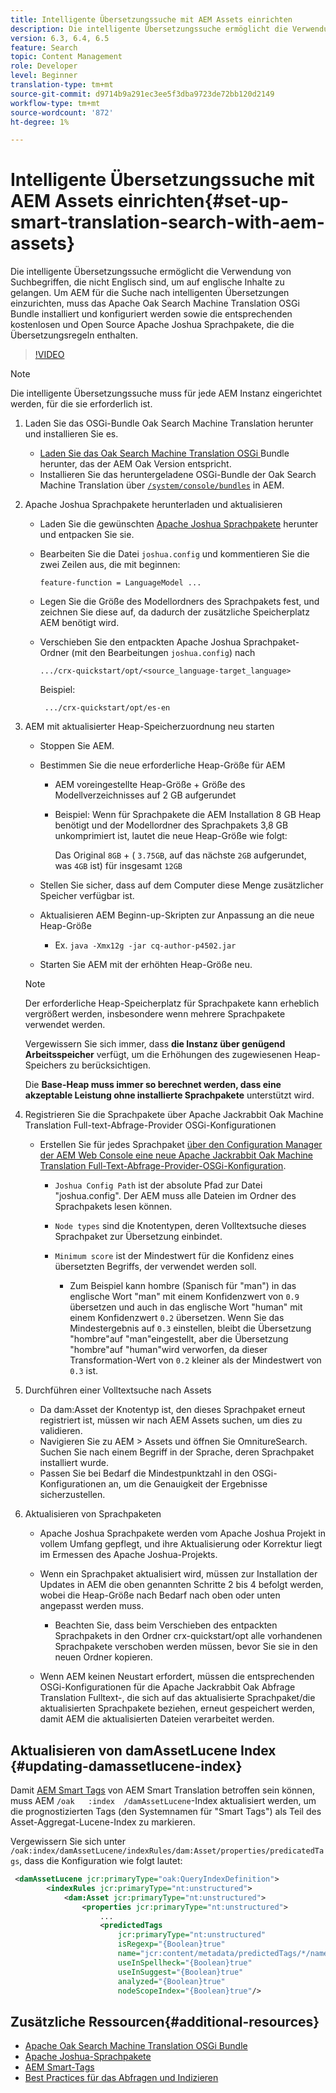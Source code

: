 ```yaml
---
title: Intelligente Übersetzungssuche mit AEM Assets einrichten
description: Die intelligente Übersetzungssuche ermöglicht die Verwendung von Suchbegriffen, die nicht Englisch sind, um auf englische Inhalte zu gelangen. Um AEM für die Suche nach intelligenten Übersetzungen einzurichten, muss das Apache Oak Search Machine Translation OSGi Bundle installiert und konfiguriert werden sowie die entsprechenden kostenlosen und Open Source Apache Joshua Sprachpakete, die die Übersetzungsregeln enthalten.
version: 6.3, 6.4, 6.5
feature: Search
topic: Content Management
role: Developer
level: Beginner
translation-type: tm+mt
source-git-commit: d9714b9a291ec3ee5f3dba9723de72bb120d2149
workflow-type: tm+mt
source-wordcount: '872'
ht-degree: 1%

---
```



# Intelligente Übersetzungssuche mit AEM Assets einrichten{#set-up-smart-translation-search-with-aem-assets}

Die intelligente Übersetzungssuche ermöglicht die Verwendung von Suchbegriffen, die nicht Englisch sind, um auf englische Inhalte zu gelangen. Um AEM für die Suche nach intelligenten Übersetzungen einzurichten, muss das Apache Oak Search Machine Translation OSGi Bundle installiert und konfiguriert werden sowie die entsprechenden kostenlosen und Open Source Apache Joshua Sprachpakete, die die Übersetzungsregeln enthalten.

>[!VIDEO](https://video.tv.adobe.com/v/21291/?quality=9&learn=on)

>[!NOTE]
>
>Die intelligente Übersetzungssuche muss für jede AEM Instanz eingerichtet werden, für die sie erforderlich ist.

1. Laden Sie das OSGi-Bundle Oak Search Machine Translation herunter und installieren Sie es.
   * [Laden Sie das Oak Search Machine Translation OSGi ](https://search.maven.org/#search%7Cgav%7C1%7Cg%3A%22org.apache.jackrabbit%22%20AND%20a%3A%22oak-search-mt%22) Bundle herunter, das der AEM Oak Version entspricht.
   * Installieren Sie das heruntergeladene OSGi-Bundle der Oak Search Machine Translation über [ `/system/console/bundles`](http://localhost:4502/system/console/bundles) in AEM.

2. Apache Joshua Sprachpakete herunterladen und aktualisieren
   * Laden Sie die gewünschten [Apache Joshua Sprachpakete](https://cwiki.apache.org/confluence/display/JOSHUA/Language+Packs) herunter und entpacken Sie sie.
   * Bearbeiten Sie die Datei `joshua.config` und kommentieren Sie die zwei Zeilen aus, die mit beginnen:

      ```
      feature-function = LanguageModel ...
      ```

   * Legen Sie die Größe des Modellordners des Sprachpakets fest, und zeichnen Sie diese auf, da dadurch der zusätzliche Speicherplatz AEM benötigt wird.
   * Verschieben Sie den entpackten Apache Joshua Sprachpaket-Ordner (mit den Bearbeitungen `joshua.config`) nach

      ```
      .../crx-quickstart/opt/<source_language-target_language>
      ```

      Beispiel:

      ```
       .../crx-quickstart/opt/es-en
      ```

3. AEM mit aktualisierter Heap-Speicherzuordnung neu starten
   * Stoppen Sie AEM.
   * Bestimmen Sie die neue erforderliche Heap-Größe für AEM

      * AEM voreingestellte Heap-Größe + Größe des Modellverzeichnisses auf 2 GB aufgerundet
      * Beispiel: Wenn für Sprachpakete die AEM Installation 8 GB Heap benötigt und der Modellordner des Sprachpakets 3,8 GB unkomprimiert ist, lautet die neue Heap-Größe wie folgt:

         Das Original `8GB` + ( `3.75GB`, auf das nächste `2GB` aufgerundet, was `4GB` ist) für insgesamt `12GB`
   * Stellen Sie sicher, dass auf dem Computer diese Menge zusätzlicher Speicher verfügbar ist.
   * Aktualisieren AEM Beginn-up-Skripten zur Anpassung an die neue Heap-Größe

      * Ex. `java -Xmx12g -jar cq-author-p4502.jar`
   * Starten Sie AEM mit der erhöhten Heap-Größe neu.

   >[!NOTE]
   >
   >Der erforderliche Heap-Speicherplatz für Sprachpakete kann erheblich vergrößert werden, insbesondere wenn mehrere Sprachpakete verwendet werden.
   >
   >
   >Vergewissern Sie sich immer, dass **die Instanz über genügend Arbeitsspeicher** verfügt, um die Erhöhungen des zugewiesenen Heap-Speichers zu berücksichtigen.
   >
   >
   >Die **Base-Heap muss immer so berechnet werden, dass eine akzeptable Leistung ohne installierte Sprachpakete** unterstützt wird.

4. Registrieren Sie die Sprachpakete über Apache Jackrabbit Oak Machine Translation Full-text-Abfrage-Provider OSGi-Konfigurationen

   * Erstellen Sie für jedes Sprachpaket [über den Configuration Manager der AEM Web Console eine neue Apache Jackrabbit Oak Machine Translation Full-Text-Abfrage-Provider-OSGi-Konfiguration](http://localhost:4502/system/console/configMgr/org.apache.jackrabbit.oak.plugins.index.mt.MTFulltextQueryTermsProviderFactory).

      * `Joshua Config Path` ist der absolute Pfad zur Datei &quot;joshua.config&quot;. Der AEM muss alle Dateien im Ordner des Sprachpakets lesen können.
      * `Node types` sind die Knotentypen, deren Volltextsuche dieses Sprachpaket zur Übersetzung einbindet.
      * `Minimum score` ist der Mindestwert für die Konfidenz eines übersetzten Begriffs, der verwendet werden soll.

         * Zum Beispiel kann hombre (Spanisch für &quot;man&quot;) in das englische Wort &quot;man&quot; mit einem Konfidenzwert von `0.9` übersetzen und auch in das englische Wort &quot;human&quot; mit einem Konfidenzwert `0.2` übersetzen. Wenn Sie das Mindestergebnis auf `0.3` einstellen, bleibt die Übersetzung &quot;hombre&quot;auf &quot;man&quot;eingestellt, aber die Übersetzung &quot;hombre&quot;auf &quot;human&quot;wird verworfen, da dieser Transformation-Wert von `0.2` kleiner als der Mindestwert von `0.3` ist.

5. Durchführen einer Volltextsuche nach Assets
   * Da dam:Asset der Knotentyp ist, den dieses Sprachpaket erneut registriert ist, müssen wir nach AEM Assets suchen, um dies zu validieren.
   * Navigieren Sie zu AEM > Assets und öffnen Sie OmnitureSearch. Suchen Sie nach einem Begriff in der Sprache, deren Sprachpaket installiert wurde.
   * Passen Sie bei Bedarf die Mindestpunktzahl in den OSGi-Konfigurationen an, um die Genauigkeit der Ergebnisse sicherzustellen.

6. Aktualisieren von Sprachpaketen
   * Apache Joshua Sprachpakete werden vom Apache Joshua Projekt in vollem Umfang gepflegt, und ihre Aktualisierung oder Korrektur liegt im Ermessen des Apache Joshua-Projekts.
   * Wenn ein Sprachpaket aktualisiert wird, müssen zur Installation der Updates in AEM die oben genannten Schritte 2 bis 4 befolgt werden, wobei die Heap-Größe nach Bedarf nach oben oder unten angepasst werden muss.

      * Beachten Sie, dass beim Verschieben des entpackten Sprachpakets in den Ordner crx-quickstart/opt alle vorhandenen Sprachpakete verschoben werden müssen, bevor Sie sie in den neuen Ordner kopieren.
   * Wenn AEM keinen Neustart erfordert, müssen die entsprechenden OSGi-Konfigurationen für die Apache Jackrabbit Oak Abfrage Translation Fulltext-, die sich auf das aktualisierte Sprachpaket/die aktualisierten Sprachpakete beziehen, erneut gespeichert werden, damit AEM die aktualisierten Dateien verarbeitet werden.


## Aktualisieren von damAssetLucene Index {#updating-damassetlucene-index}

Damit [AEM Smart Tags](https://helpx.adobe.com/experience-manager/6-3/assets/using/touch-ui-smart-tags.html) von AEM Smart Translation betroffen sein können, muss AEM `/oak   :index  /damAssetLucene`-Index aktualisiert werden, um die prognostizierten Tags (den Systemnamen für &quot;Smart Tags&quot;) als Teil des Asset-Aggregat-Lucene-Index zu markieren.

Vergewissern Sie sich unter `/oak:index/damAssetLucene/indexRules/dam:Asset/properties/predicatedTags`, dass die Konfiguration wie folgt lautet:

```xml
 <damAssetLucene jcr:primaryType="oak:QueryIndexDefinition">
        <indexRules jcr:primaryType="nt:unstructured">
            <dam:Asset jcr:primaryType="nt:unstructured">
                <properties jcr:primaryType="nt:unstructured">
                    ...
                    <predictedTags
                        jcr:primaryType="nt:unstructured"
                        isRegexp="{Boolean}true"
                        name="jcr:content/metadata/predictedTags/*/name"
                        useInSpellheck="{Boolean}true"
                        useInSuggest="{Boolean}true"
                        analyzed="{Boolean}true"
                        nodeScopeIndex="{Boolean}true"/>
```

## Zusätzliche Ressourcen{#additional-resources}

* [Apache Oak Search Machine Translation OSGi Bundle](https://search.maven.org/#search%7Cgav%7C1%7Cg%3A%22org.apache.jackrabbit%22%20AND%20a%3A%22oak-search-mt%22)
* [Apache Joshua-Sprachpakete](https://cwiki.apache.org/confluence/display/JOSHUA/Language+Packs)
* [AEM Smart-Tags](https://helpx.adobe.com/experience-manager/6-3/assets/using/touch-ui-smart-tags.html)
* [Best Practices für das Abfragen und Indizieren](https://helpx.adobe.com/experience-manager/6-5/sites/deploying/using/best-practices-for-queries-and-indexing.html)